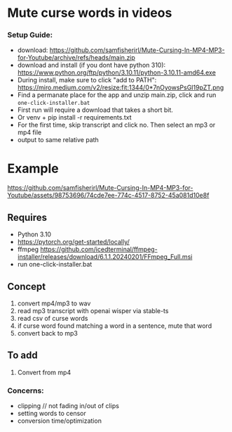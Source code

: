 # Mute curse words in videos
 
### Setup Guide: 

- download: https://github.com/samfisherirl/Mute-Cursing-In-MP4-MP3-for-Youtube/archive/refs/heads/main.zip
- download and install (if you dont have python 310): https://www.python.org/ftp/python/3.10.11/python-3.10.11-amd64.exe
- During install, make sure to click "add to PATH": https://miro.medium.com/v2/resize:fit:1344/0*7nOyowsPsGI19pZT.png
- Find a permanate place for the app and unzip main.zip, click and run `one-click-installer.bat`
- First run will require a download that takes a short bit.  
- Or venv + pip install -r requirements.txt
- For the first time, skip transcript and click no. Then select an mp3 or mp4 file
- output to same relative path

# Example 

https://github.com/samfisherirl/Mute-Cursing-In-MP4-MP3-for-Youtube/assets/98753696/74cde7ee-774c-4517-8752-45a081d10e8f


## Requires 

- Python 3.10
- https://pytorch.org/get-started/locally/
- ffmpeg https://github.com/icedterminal/ffmpeg-installer/releases/download/6.1.1.20240201/FFmpeg_Full.msi
- run one-click-installer.bat

## Concept 

1) convert mp4/mp3 to wav
2) read mp3 transcript with openai wisper via stable-ts
3) read csv of curse words
4) if curse word found matching a word in a sentence, mute that word
5) convert back to mp3

## To add

1) Convert from mp4
   

### Concerns:

- clipping // not fading in/out of clips
- setting words to censor
- conversion time/optimization
